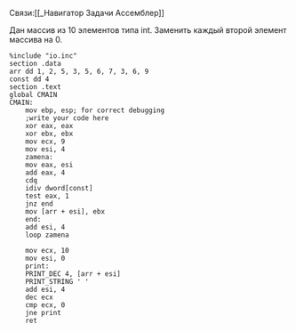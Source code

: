 Связи:[[_Навигатор Задачи Ассемблер]]

Дан массив из 10 элементов типа int. Заменить каждый второй элемент массива на 0.
```
%include "io.inc"
section .data 
arr dd 1, 2, 5, 3, 5, 6, 7, 3, 6, 9
const dd 4
section .text
global CMAIN
CMAIN:
    mov ebp, esp; for correct debugging
    ;write your code here
    xor eax, eax
    xor ebx, ebx
    mov ecx, 9
    mov esi, 4
    zamena:
    mov eax, esi
    add eax, 4
    cdq
    idiv dword[const]
    test eax, 1
    jnz end
    mov [arr + esi], ebx 
    end:
    add esi, 4
    loop zamena
    
    mov ecx, 10
    mov esi, 0
    print:
    PRINT_DEC 4, [arr + esi]
    PRINT_STRING ' '
    add esi, 4
    dec ecx
    cmp ecx, 0
    jne print
    ret
```
